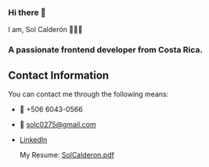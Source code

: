 ### Hi there 👋
I am, Sol Calderón 👩🏻‍💻 
### A passionate frontend developer from Costa Rica.

## Contact Information
You can contact me through the following means:

- 📲 +506 6043-0566
- 📩 solc0275@gmail.com
- [LinkedIn](https://www.linkedin.com/in/sol-calderón-30aa7425a/)

  My Resume: 
[SolCalderon.pdf](https://github.com/sol1217/sol1217/files/15279222/SolCalderon.pdf)
